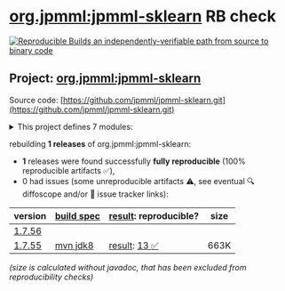 [org.jpmml:jpmml-sklearn](https://central.sonatype.com/artifact/org.jpmml/jpmml-sklearn/versions) RB check
=======

[![Reproducible Builds](https://reproducible-builds.org/images/logos/rb.svg) an independently-verifiable path from source to binary code](https://reproducible-builds.org/)

## Project: [org.jpmml:jpmml-sklearn](https://central.sonatype.com/artifact/org.jpmml/jpmml-sklearn/versions)

Source code: [https://github.com/jpmml/jpmml-sklearn.git](https://github.com/jpmml/jpmml-sklearn.git)

<details><summary>This project defines 7 modules:</summary>

* [org.jpmml:jpmml-sklearn](https://central.sonatype.com/artifact/org.jpmml/jpmml-sklearn/1.7.55)
* [org.jpmml:pmml-sklearn](https://central.sonatype.com/artifact/org.jpmml/pmml-sklearn/1.7.55)
* [org.jpmml:pmml-sklearn-extension](https://central.sonatype.com/artifact/org.jpmml/pmml-sklearn-extension/1.7.55)
* [org.jpmml:pmml-sklearn-h2o](https://central.sonatype.com/artifact/org.jpmml/pmml-sklearn-h2o/1.7.55)
* [org.jpmml:pmml-sklearn-lightgbm](https://central.sonatype.com/artifact/org.jpmml/pmml-sklearn-lightgbm/1.7.55)
* [org.jpmml:pmml-sklearn-statsmodels](https://central.sonatype.com/artifact/org.jpmml/pmml-sklearn-statsmodels/1.7.55)
* [org.jpmml:pmml-sklearn-xgboost](https://central.sonatype.com/artifact/org.jpmml/pmml-sklearn-xgboost/1.7.55)
</details>

rebuilding **1 releases** of org.jpmml:jpmml-sklearn:
- **1** releases were found successfully **fully reproducible** (100% reproducible artifacts :white_check_mark:),
- 0 had issues (some unreproducible artifacts :warning:, see eventual :mag: diffoscope and/or :memo: issue tracker links):

| version | [build spec](/BUILDSPEC.md) | [result](https://reproducible-builds.org/docs/jvm/): reproducible? | size |
| -- | --------- | ------ | -- |
| [1.7.56](https://central.sonatype.com/artifact/org.jpmml/jpmml-sklearn/1.7.56/pom) | | | |
| [1.7.55](https://central.sonatype.com/artifact/org.jpmml/jpmml-sklearn/1.7.55/pom) | [mvn jdk8](jpmml-sklearn-1.7.55.buildspec) | [result](jpmml-sklearn-1.7.55.buildinfo): [13 :white_check_mark: ](jpmml-sklearn-1.7.55.buildcompare) | 663K |

<i>(size is calculated without javadoc, that has been excluded from reproducibility checks)</i>
